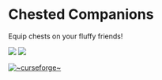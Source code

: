 # Chested Companions

Equip chests on your fluffy friends!

[![](http://cf.way2muchnoise.eu/full_983862_downloads.svg)](https://www.curseforge.com/minecraft/mc-mods/chested-companions)
[![](https://cf.way2muchnoise.eu/versions/983862.svg)](https://www.curseforge.com/minecraft/mc-mods/chested-companions)

[![~curseforge~](https://raw.githubusercontent.com/intergrav/devins-badges/main/badges/curseforge_64h.png)](https://www.curseforge.com/minecraft/mc-mods/chested-companions)
